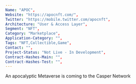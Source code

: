 ```yaml
--- 
Name: "APOC", 
Website: "https://apocnft.com/", 
Twitter: "https://mobile.twitter.com/apocnft", 
Architecture: "User & Access Layer",
Segment: "NFT",
Category: "Marketplace",
Application-Category: "",
Tags: "NFT,Collectible,Game",
Contact: "",
Project-Status: "Not Live - In Development",
Contract-Hashes-Main: "",
Contract-Hashes-Test: "",
--- 
```

<!--lang:en--> 
An apocalyptic Metaverse is coming to the Casper Network
<!--lang:es--] 
Un metaverso apocalíptico llega a Casper Network
<!--lang:de--] 
Eine apokalyptische Metaverse kommt ins Casper-Netzwerk
<!--lang:fr--] 
Un métaverse apocalyptique arrive sur le réseau Casper
<!--lang:pl--] 
Apokaliptyczny Metaverse nadchodzi do Casper Network
<!--lang:uk--] 
Апокаліптичний метавсесвіт наближається до мережі Casper
[!--lang:*--> 
